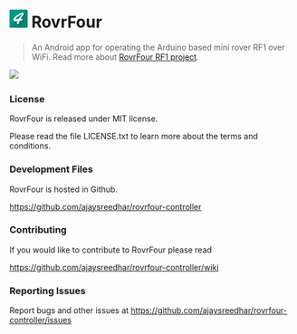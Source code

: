 # <img src="docs/icon.png" width="32px"> RovrFour

> An Android app for operating the Arduino based mini rover RF1 over WiFi.
Read more about [RovrFour RF1 project](https://hackaday.io/project/13059-rovrfour-rf1).

[![](docs/screenshot.png)](https://hackaday.io/project/13059-rovrfour-rf1)

### License
RovrFour is released under MIT license.

Please read the file LICENSE.txt to learn more about the terms and conditions.

### Development Files
RovrFour is hosted in Github.

https://github.com/ajaysreedhar/rovrfour-controller

### Contributing
If you would like to contribute to RovrFour please read

https://github.com/ajaysreedhar/rovrfour-controller/wiki

### Reporting Issues
Report bugs and other issues at https://github.com/ajaysreedhar/rovrfour-controller/issues
